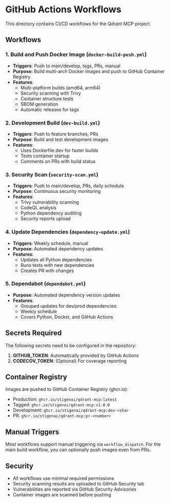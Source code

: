 # GitHub Actions Workflows

This directory contains CI/CD workflows for the Qdrant MCP project.

## Workflows

### 1. Build and Push Docker Image (`docker-build-push.yml`)
- **Triggers**: Push to main/develop, tags, PRs, manual
- **Purpose**: Build multi-arch Docker images and push to GitHub Container Registry
- **Features**:
  - Multi-platform builds (amd64, arm64)
  - Security scanning with Trivy
  - Container structure tests
  - SBOM generation
  - Automatic releases for tags

### 2. Development Build (`dev-build.yml`)
- **Triggers**: Push to feature branches, PRs
- **Purpose**: Build and test development images
- **Features**:
  - Uses Dockerfile.dev for faster builds
  - Tests container startup
  - Comments on PRs with build status

### 3. Security Scan (`security-scan.yml`)
- **Triggers**: Push to main/develop, PRs, daily schedule
- **Purpose**: Continuous security monitoring
- **Features**:
  - Trivy vulnerability scanning
  - CodeQL analysis
  - Python dependency auditing
  - Security reports upload

### 4. Update Dependencies (`dependency-update.yml`)
- **Triggers**: Weekly schedule, manual
- **Purpose**: Automated dependency updates
- **Features**:
  - Updates all Python dependencies
  - Runs tests with new dependencies
  - Creates PR with changes

### 5. Dependabot (`dependabot.yml`)
- **Purpose**: Automated dependency version updates
- **Features**:
  - Grouped updates for dev/prod dependencies
  - Weekly schedule
  - Covers Python, Docker, and GitHub Actions

## Secrets Required

The following secrets need to be configured in the repository:

1. **GITHUB_TOKEN**: Automatically provided by GitHub Actions
2. **CODECOV_TOKEN**: (Optional) For coverage reporting

## Container Registry

Images are pushed to GitHub Container Registry (ghcr.io):
- Production: `ghcr.io/stigenai/qdrant-mcp:latest`
- Tagged: `ghcr.io/stigenai/qdrant-mcp:v1.0.0`
- Development: `ghcr.io/stigenai/qdrant-mcp:dev-<sha>`
- PR: `ghcr.io/stigenai/qdrant-mcp:pr-<number>`

## Manual Triggers

Most workflows support manual triggering via `workflow_dispatch`.
For the main build workflow, you can optionally push images even from PRs.

## Security

- All workflows use minimal required permissions
- Security scanning results are uploaded to GitHub Security tab
- Vulnerabilities are reported via GitHub Security Advisories
- Container images are scanned before pushing